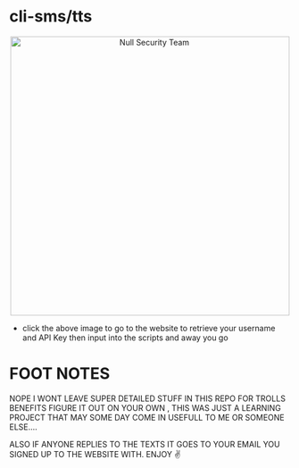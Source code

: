 # cli-sms/tts

<p align="center">
  <a href="https://www.clicksend.com">
    <img src="https://user-images.githubusercontent.com/48811414/220822585-7234b35d-d20f-46e6-9a34-26c3db3afa80.png" alt="Null Security Team" width="500" 
    onmouseover="this.style.transform='scale(1.05)'; this.style.opacity='0.8';" 
    onmouseout="this.style.transform='scale(1)'; this.style.opacity='1';">
  </a>


- click the above image to go to the website to retrieve your username and API Key then input into the scripts and away you go


# FOOT NOTES

NOPE I WONT LEAVE SUPER DETAILED STUFF IN THIS REPO FOR TROLLS BENEFITS FIGURE IT OUT ON YOUR OWN , THIS WAS JUST A LEARNING PROJECT THAT MAY SOME DAY COME IN USEFULL TO ME OR SOMEONE ELSE....

ALSO IF ANYONE REPLIES TO THE TEXTS IT GOES TO YOUR EMAIL YOU SIGNED UP TO THE WEBSITE WITH. ENJOY ✌️
